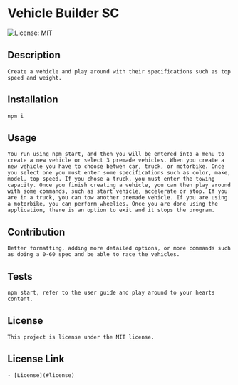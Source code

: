 # Vehicle Builder SC

  ![License: MIT](https://img.shields.io/badge/License-MIT-yellow.svg)

  ## Description
  ```
  Create a vehicle and play around with their specifications such as top speed and weight.
  ```

  ## Installation
  ```
  npm i
  ```

  ## Usage
  ```
  You run using npm start, and then you will be entered into a menu to create a new vehicle or select 3 premade vehicles. When you create a new vehicle you have to choose betwen car, truck, or motorbike. Once you select one you must enter some specifications such as color, make, model, top speed. If you chose a truck, you must enter the towing capacity. Once you finish creating a vehicle, you can then play around with some commands, such as start vehicle, accelerate or stop. If you are in a truck, you can tow another premade vehicle. If you are using a motorbike, you can perform wheelies. Once you are done using the application, there is an option to exit and it stops the program.
  ```

  ## Contribution
  ```
  Better formatting, adding more detailed options, or more commands such as doing a 0-60 spec and be able to race the vehicles.
  ```

  ## Tests
  ```
  npm start, refer to the user guide and play around to your hearts content.
  ```

  ## License
  ```
  This project is license under the MIT license.
  ```

  ## License Link
  
  ```
  - [License](#license)
  ```
